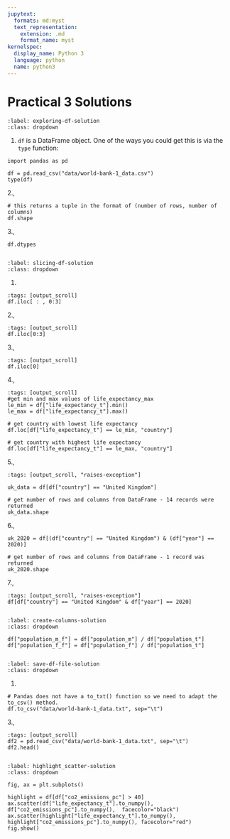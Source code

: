 ```yaml
---
jupytext:
  formats: md:myst
  text_representation:
    extension: .md
    format_name: myst
kernelspec:
  display_name: Python 3
  language: python
  name: python3
---
```


# Practical 3 Solutions

```{solution-start} exploring-df
:label: exploring-df-solution
:class: dropdown
```
1. `df` is a DataFrame object.  One of the ways you could get this is via the `type` function:
```{code-cell} ipython3
import pandas as pd

df = pd.read_csv("data/world-bank-1_data.csv")
type(df)
```
2., 

```{code-cell} ipython3
# this returns a tuple in the format of (number of rows, number of columns)
df.shape
```

3., 
```{code-cell} ipython3
df.dtypes
```

```{solution-end}
```

```{solution-start} slicing-df
:label: slicing-df-solution
:class: dropdown
```
1.
```{code-cell} ipython3
:tags: [output_scroll]
df.iloc[ : , 0:3]
```
2.,
```{code-cell} ipython3
:tags: [output_scroll]
df.iloc[0:3]
```

3.,
```{code-cell} ipython3
:tags: [output_scroll]
df.iloc[0]
```
4.,
```{code-cell} ipython3
:tags: [output_scroll]
#get min and max values of life_expectancy_max
le_min = df["life_expectancy_t"].min()
le_max = df["life_expectancy_t"].max()

# get country with lowest life expectancy
df.loc[df["life_expectancy_t"] == le_min, "country"]

# get country with highest life expectancy
df.loc[df["life_expectancy_t"] == le_max, "country"]
```
5.,
```{code-cell} ipython3
:tags: [output_scroll, "raises-exception"]

uk_data = df[df["country"] == "United Kingdom"]

# get number of rows and columns from DataFrame - 14 records were returned
uk_data.shape
```
6.,
```{code-cell} ipython3
uk_2020 = df[(df["country"] == "United Kingdom") & (df["year"] == 2020)]

# get number of rows and columns from DataFrame - 1 record was returned
uk_2020.shape
```
7.,
```{code-cell} ipython3
:tags: [output_scroll, "raises-exception"]
df[df["country"] == "United Kingdom" & df["year"] == 2020]
```
```{solution-end}
```


```{solution-start} create-columns
:label: create-columns-solution
:class: dropdown
```
```{code-cell} ipython3
df["population_m_f"] = df["population_m"] / df["population_t"]
df["population_f_f"] = df["population_f"] / df["population_t"]
```
```{solution-end}
```

```{solution-start} save-df-file
:label: save-df-file-solution
:class: dropdown
```
1. 
```{code-cell} ipython3
# Pandas does not have a to_txt() function so we need to adapt the to_csv() method.
df.to_csv("data/world-bank-1_data.txt", sep="\t")
```

3.,
```{code-cell} ipython3
:tags: [output_scroll]
df2 = pd.read_csv("data/world-bank-1_data.txt", sep="\t")
df2.head()
```

```{solution-end}
```


```{solution-start} highlight_scatter
:label: highlight_scatter-solution
:class: dropdown
```

```{code-cell}
fig, ax = plt.subplots()

highlight = df[df["co2_emissions_pc"] > 40]
ax.scatter(df["life_expectancy_t"].to_numpy(), df["co2_emissions_pc"].to_numpy(),  facecolor="black")
ax.scatter(highlight["life_expectancy_t"].to_numpy(), highlight["co2_emissions_pc"].to_numpy(), facecolor="red")
fig.show()
```

```{solution-end}
```

